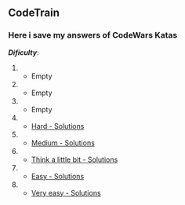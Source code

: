 ## CodeTrain
### Here i save my answers of CodeWars Katas

***Dificulty***:
1. - Empty
2. - Empty
3. - Empty
4. - [Hard - Solutions](https://github.com/WMHillock/CodeTrain/tree/master/src/main/java/difficulty/kyu4)
5. - [Medium - Solutions](https://github.com/WMHillock/CodeTrain/tree/master/src/main/java/difficulty/kyu5)
6. - [Think a little bit - Solutions](https://github.com/WMHillock/CodeTrain/tree/master/src/main/java/difficulty/kyu6)
7. - [Easy - Solutions](https://github.com/WMHillock/CodeTrain/tree/master/src/main/java/difficulty/kyu7)
8. - [Very easy - Solutions](https://github.com/WMHillock/CodeTrain/tree/master/src/main/java/difficulty/kyu8)

